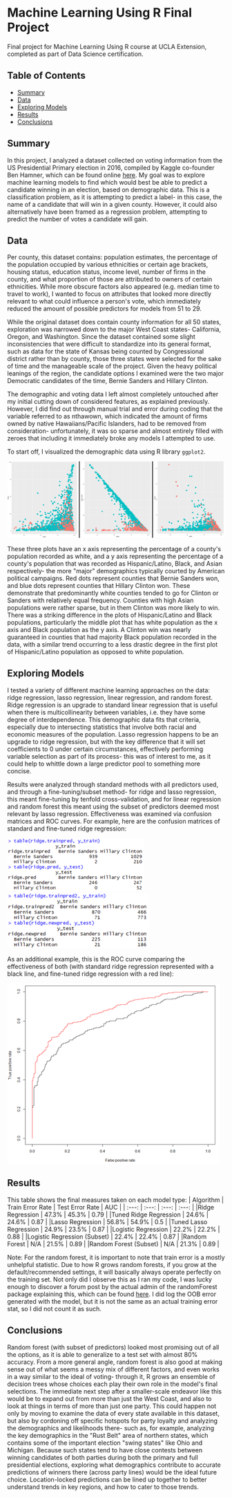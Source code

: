 # Machine Learning Using R Final Project
Final project for Machine Learning Using R course at UCLA Extension, completed as part of Data Science certification. 

## Table of Contents
* [Summary](#summary)
* [Data](#data)
* [Exploring Models](#exploring-models)
* [Results](#results)
* [Conclusions](#conclusions)

## Summary
In this project, I analyzed a dataset collected on voting information from the US Presidential Primary election in 2016, compiled by Kaggle co-founder Ben Hamner, which can be found online [here](https://www.kaggle.com/benhamner/2016-us-election/). My goal was to explore machine learning models to find which would best be able to predict a candidate winning in an election, based on demographic data. This is a classification problem, as it is attempting to predict a label- in this case, the name of a candidate that will win in a given county. However, it could also alternatively have been framed as a regression problem, attempting to predict the number of votes a candidate will gain.


## Data
Per county, this dataset contains: population estimates, the percentage of the population occupied by various ethnicities or certain age brackets, housing status, education status, income level, number of firms in the county, and what proportion of those are attributed to owners of certain ethnicities. While more obscure factors also appeared (e.g. median time to travel to work), I wanted to focus on attributes that looked more directly relevant to what could influence a person's vote, which immediately reduced the amount of possible predictors for models from 51 to 29.

While the original dataset does contain county information for all 50 states, exploration was narrowed down to the major West Coast states- California, Oregon, and Washington. Since the dataset contained some slight inconsistencies that were difficult to standardize into its general format, such as data for the state of Kansas being counted by Congressional district rather than by county, those three states were selected for the sake of time and the manageable scale of the project. Given the heavy political leanings of the region, the candidate options I examined were the two major Democratic candidates of the time, Bernie Sanders and Hillary Clinton. 

The demographic and voting data I left almost completely untouched after my initial cutting down of considered features, as explained previously. However, I did find out through manual trial and error during coding that the variable referred to as nthawown, which indicated the amount of firms owned by native Hawaiians/Pacific Islanders, had to be removed from consideration- unfortunately, it was so sparse and almost entirely filled with zeroes that including it immediately broke any models I attempted to use. 

To start off, I visualized the demographic data using R library `ggplot2`.

![Demographics](https://github.com/claudss/MLWithRFinal/blob/main/Pictures/LargeGraphs1.png)

These three plots have an x axis representing the percentage of a county's population recorded as white, and a y axis representing the percentage of a county's population that was recorded as Hispanic/Latino, Black, and Asian respectively- the more "major" demographics typically courted by American political campaigns. Red dots represent counties that Bernie Sanders won, and blue dots represent counties that Hillary Clinton won. These demonstrate that predominantly white counties tended to go for Clinton or Sanders with relatively equal frequency. Counties with high Asian populations were rather sparse, but in them Clinton was more likely to win. There was a striking difference in the plots of Hispanic/Latino and Black populations, particularly the middle plot that has white population as the x axis and Black population as the y axis. A Clinton win was nearly guaranteed in counties that had majority Black population recorded in the data, with a similar trend occurring to a less drastic degree in the first plot of Hispanic/Latino population as opposed to white population.


## Exploring Models
I tested a variety of different machine learning approaches on the data: ridge regression, lasso regression, linear regression, and random forest. Ridge regression is an upgrade to standard linear regression that is useful when there is multicollinearity between variables, i.e. they have some degree of interdependence. This demographic data fits that criteria, especially due to intersecting statistics that involve both racial and economic measures of the population. Lasso regression happens to be an upgrade to ridge regression, but with the key difference that it will set coefficients to 0 under certain circumstances, effectively performing variable selection as part of its process- this was of interest to me, as it could help to whittle down a large predictor pool to something more concise.

Results were analyzed through standard methods with all predictors used, and through a fine-tuning/subset method- for ridge and lasso regression, this meant fine-tuning by tenfold cross-validation, and for linear regression and random forest this meant using the subset of predictors deemed most relevant by lasso regression. Effectiveness was examined via confusion matrices and ROC curves. For example, here are the confusion matrices of standard and fine-tuned ridge regression:

![Ridge1](https://github.com/claudss/MLWithRFinal/blob/main/Pictures/Ridge_Confusion.png) &nbsp; &nbsp; &nbsp; &nbsp; &nbsp; &nbsp; &nbsp; &nbsp; &nbsp; &nbsp; ![Ridge2](https://github.com/claudss/MLWithRFinal/blob/main/Pictures/RidgeFinetuned_Confusion.png)


As an additional example, this is the ROC curve comparing the effectiveness of both (with standard ridge regression represented with a black line, and fine-tuned ridge regression with a red line):

![RidgeROC](https://github.com/claudss/MLWithRFinal/blob/main/Pictures/Comparison_RidgeROC.png)

## Results
This table shows the final measures taken on each model type:
| Algorithm |	Train Error Rate |	Test Error Rate	| AUC |
| :---: | :---: | :---: | :---: |
|Ridge Regression | 47.3% |	45.3% |	0.79 |
|Tuned Ridge Regression | 24.6% | 24.6% | 0.87 |
|Lasso Regression | 56.8% | 54.9% | 0.5 |
|Tuned Lasso Regression | 24.9% | 23.5% | 0.87 |
|Logistic Regression | 22.2% | 22.2% | 0.88 |
|Logistic Regression (Subset) | 22.4% | 22.4% | 0.87 |
|Random Forest | N/A | 21.5% | 0.89 |
|Random Forest (Subset) | N/A | 21.3% | 0.89 |

Note: For the random forest, it is important to note that train error is a mostly unhelpful statistic. Due to how R grows random forests, if you grow at the default/recommended settings, it will basically always operate perfectly on the training set. Not only did I observe this as I ran my code, I was lucky enough to discover a forum post by the actual admin of the randomForest package explaining this, which can be found [here](https://r.789695.n4.nabble.com/Random-Forest-AUC-td3006649.html#a3008074). I did log the OOB error generated with the model, but it is not the same as an actual training error stat, so I did not count it as such.


## Conclusions
Random forest (with subset of predictors) looked most promising out of all the options, as it is able to generalize to a test set with almost 80% accuracy. From a more general angle, random forest is also good at making sense out of what seems a messy mix of different factors, and even works in a way similar to the ideal of voting- through it, R grows an ensemble of decision trees whose choices each play their own role in the model's final selections. The immediate next step after a smaller-scale endeavor like this would be to expand out from more than just the West Coast, and also to look at things in terms of more than just one party. This could happen not only by moving to examine the data of every state available in this dataset, but also by cordoning off specific hotspots for party loyalty and analyzing the demographics and likelihoods there- such as, for example, analyzing the key demographics in the "Rust Belt" area of northern states, which contains some of the important election "swing states" like Ohio and Michigan. Because such states tend to have close contests between winning candidates of both parties during both the primary and full presidential elections, exploring what demographics contribute to accurate predictions of winners there (across party lines) would be the ideal future choice. Location-locked predictions can be lined up together to better understand trends in key regions, and how to cater to those trends.
